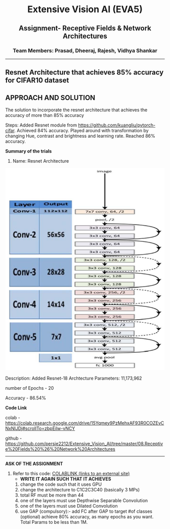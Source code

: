 <h1 align="center">Extensive Vision AI (EVA5)</h1>

<h2 align="center">Assignment- Receptive Fields & Network Architectures</h2>

<h3 align="center"> Team Members: Prasad, Dheeraj, Rajesh, Vidhya Shankar </h3>

---
**Resnet Architecture that achieves 85% accuracy for CIFAR10 dataset**
---



**APPROACH AND SOLUTION**
----
The solution to incorporate the resnet architecture that achieves the accuracy of more than 85% accuracy

Steps:
Added Resnet module from https://github.com/kuangliu/pytorch-cifar. Achieved 84% accuracy. 
Played around with transformation by changing Hue, contrast and brightness and learning rate. Reached 86% accuracy. 


**Summary of the trials**

1. Name: Resnet Architecture

![alt text](https://github.com/persie2212/Extensive_Vision_AI/blob/master/08.Receptive%20Fields%20%26%20Network%20Architectures/Images/Architecture-of-ResNet-18.png)


   Description: Added Resnet-18 Archtecture
   Parameters: 11,173,962

   number of Epochs - 20

   Accuracy - 86.54%



**Code Link**

colab - https://colab.research.google.com/drive/15Yqmey9PzMehxAF93R0COZEvCNxNIJDj#scrollTo=zbpEilw-vNCY

github - https://github.com/persie2212/Extensive_Vision_AI/tree/master/08.Receptive%20Fields%20%26%20Network%20Architectures

-------------------

**ASK OF THE ASSIGNMENT**    

1.  Refer to this code:  [COLABLINK (links to an external site)](https://colab.research.google.com/drive/1uJZvJdi5VprOQHROtJIHy0mnY2afjNlx)
    -  **WRITE IT AGAIN SUCH THAT IT ACHIEVES**  
    1.  change the code such that it uses GPU
	2.	change the architecture to C1C2C3C40 (basically 3 MPs)
	3.	total RF must be more than 44
	4.	one of the layers must use Depthwise Separable Convolution
	5.	one of the layers must use Dilated Convolution
	6.	use GAP (compulsory):- add FC after GAP to target #of classes (optional) achieve 80% accuracy, as many epochs as you want. Total Params to be less than 1M. 
